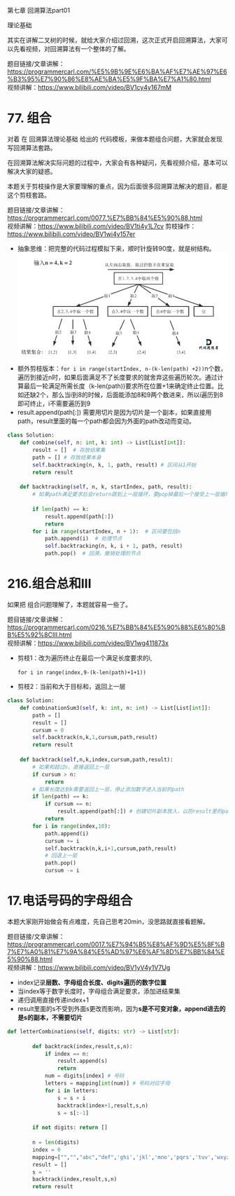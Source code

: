 第七章 回溯算法part01 

 理论基础 

其实在讲解二叉树的时候，就给大家介绍过回溯，这次正式开启回溯算法，大家可以先看视频，对回溯算法有一个整体的了解。

题目链接/文章讲解：https://programmercarl.com/%E5%9B%9E%E6%BA%AF%E7%AE%97%E6%B3%95%E7%90%86%E8%AE%BA%E5%9F%BA%E7%A1%80.html  
视频讲解：https://www.bilibili.com/video/BV1cy4y167mM  

# 77. 组合  

对着 在 回溯算法理论基础 给出的 代码模板，来做本题组合问题，大家就会发现 写回溯算法套路。

在回溯算法解决实际问题的过程中，大家会有各种疑问，先看视频介绍，基本可以解决大家的疑惑。

本题关于剪枝操作是大家要理解的重点，因为后面很多回溯算法解决的题目，都是这个剪枝套路。 

题目链接/文章讲解：https://programmercarl.com/0077.%E7%BB%84%E5%90%88.html   
视频讲解：https://www.bilibili.com/video/BV1ti4y1L7cv 
剪枝操作：https://www.bilibili.com/video/BV1wi4y157er   

- 抽象思维：把完整的代码过程模拟下来，顺时针旋转90度，就是树结构。
![alt text](image-10.png)
- 额外剪枝版本：```for i in range(startIndex, n-(k-len(path) +2))```n个数，遍历到接近n时，如果后面满足不了长度要求的就舍弃这些遍历轮次。通过计算最后一轮满足所需长度（k-len(path))要求所在位置+1来确定终止位置。比如还缺2个，那么当i到8的时候，后面能添加8和9两个数进来，所以i遍历到8即可终止，i不需要遍历到9
- result.append(path[:]) 需要用切片是因为切片是一个副本，如果直接用path，result里面的每一个path都会因为外面的path改动而变动。
```Python
class Solution:
    def combine(self, n: int, k: int) -> List[List[int]]:
        result = []  # 存放结果集
        path = [] # 存放结果本身
        self.backtracking(n, k, 1, path, result) # 区间从1开始
        return result
    
    def backtracking(self, n, k, startIndex, path, result):
        # 如果path满足要求后会return跳到上一层循环，要pop掉最后一个接受上一层循环的下一轮的数字
        
        if len(path) == k:
            result.append(path[:]) 
            return
        for i in range(startIndex, n + 1):  # 区间要包括n
            path.append(i)  # 处理节点
            self.backtracking(n, k, i + 1, path, result)
            path.pop()  # 回溯，撤销处理的节点
```

# 216.组合总和III 

如果把 组合问题理解了，本题就容易一些了。 

题目链接/文章讲解：https://programmercarl.com/0216.%E7%BB%84%E5%90%88%E6%80%BB%E5%92%8CIII.html   
视频讲解：https://www.bilibili.com/video/BV1wg411873x

- 剪枝1：改为遍历终止在最后一个满足长度要求的i,

    ```for i in range(index,9-(k-len(path)+1+1))```

- 剪枝2：当前和大于目标和，返回上一层
```Python
class Solution:
    def combinationSum3(self, k: int, n: int) -> List[List[int]]:
        path = []
        result = []
        cursum = 0
        self.backtrack(n,k,1,cursum,path,result)
        return result

    def backtrack(self,n,k,index,cursum,path,result):
        # 如果和超过n，直接返回上一层
        if cursum > n:
            return
        # 如果长度达到k需要返回上一层，停止添加数字进入当前的path
        if len(path) == k:
            if cursum == n:
                result.append(path[:]) # 创建切片副本放入，以防result里的path随外面操作变更
            return
        for i in range(index,10):
            path.append(i)
            cursum += i
            self.backtrack(n,k,i+1,cursum,path,result)
            # 回退上一层
            path.pop()
            cursum -= i
```

# 17.电话号码的字母组合 

本题大家刚开始做会有点难度，先自己思考20min，没思路就直接看题解。 

题目链接/文章讲解：https://programmercarl.com/0017.%E7%94%B5%E8%AF%9D%E5%8F%B7%E7%A0%81%E7%9A%84%E5%AD%97%E6%AF%8D%E7%BB%84%E5%90%88.html   
视频讲解：https://www.bilibili.com/video/BV1yV4y1V7Ug

- index记录**层数、字母组合长度、digits遍历的数字位置**
- 当index等于数字长度时，字母组合满足要求，添加进结果集
- 递归调用直接传递index+1
- result里面的s不受到外面s更改而影响，因为**s是不可变对象，append进去的是s的副本，不需要切片**
```Python
def letterCombinations(self, digits: str) -> List[str]:
        
        def backtrack(index,result,s,n):
            if index == n:
                result.append(s) 
                return
            num = digits[index] # 号码
            letters = mapping[int(num)] # 号码对应字母
            for i in letters:
                s = s + i
                backtrack(index+1,result,s,n)
                s = s[:-1]
        
        if not digits: return []

        n = len(digits)
        index = 0
        mapping=["","","abc","def",'ghi','jkl','mno','pqrs','tuv','wxyz']
        result = []
        s = ''
        backtrack(index,result,s,n)
        return result
```

